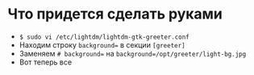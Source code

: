 # Что придется сделать руками

 * `$ sudo vi /etc/lightdm/lightdm-gtk-greeter.conf`
 * Находим строку `background=` в секции `[greeter]`
 * Заменяем `# background=` на `background=/opt/greeter/light-bg.jpg`
 * Вот теперь все
